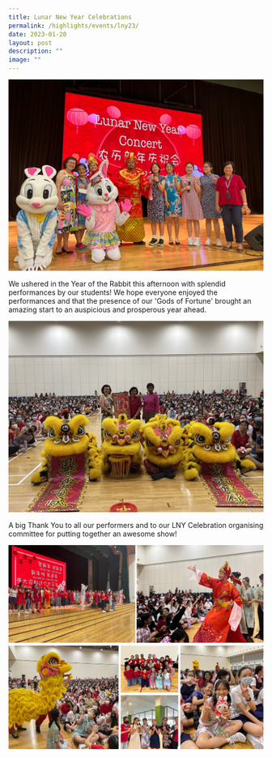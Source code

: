 ```yaml
---
title: Lunar New Year Celebrations
permalink: /highlights/events/lny23/
date: 2023-01-20
layout: post
description: ""
image: ""
---
```

![](/images/2023%20cny%20(1).jpeg)

We ushered in the Year of the Rabbit this afternoon with splendid performances by our students! We hope everyone enjoyed the performances and that the presence of our 'Gods of Fortune' brought an amazing start to an auspicious and prosperous year ahead. 

![](/images/img_3996.JPG)

A big Thank You to all our performers and to our LNY Celebration organising committee for putting together an awesome show!

![](/images/2023%20cny%20(2).jpg)